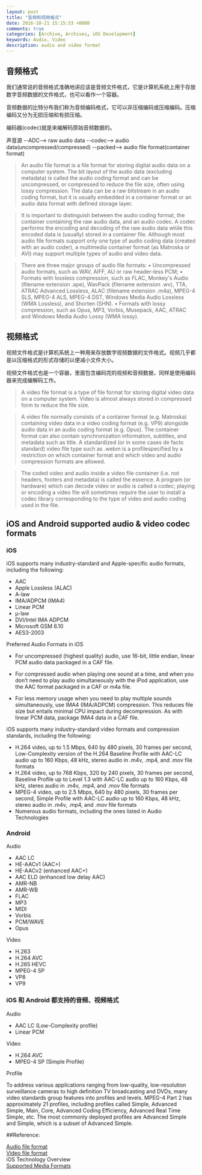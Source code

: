```yaml
---
layout: post
title: "音频和视频格式"
date: 2016-10-21 15:15:53 +0800
comments: true
categories: [Archive, Archives, iOS Development]
keywords: Audio, Video
description: audio and video format
---
```


## 音频格式

我们通常说的音频格式准确地讲应该是音频文件格式，它是计算机系统上用于存放数字音频数据的文件格式，也可以看作一个容器。

音频数据的比特分布我们称为音频编码格式，它可以非压缩编码或压缩编码。压缩编码又分为无损压缩和有损压缩。

编码器(codec)就是来编解码原始音频数据的。

声音源 --ADC--> raw audio data --codec--> audio data(uncompressed/compressed) --packed--> audio file format(container format)

>An audio file format is a file format for storing digital audio data on a computer system. The bit layout of the audio data (excluding metadata) is called the audio coding format and can be uncompressed, or compressed to reduce the file size, often using lossy compression. The data can be a raw bitstream in an audio coding format, but it is usually embedded in a container format or an audio data format with defined storage layer.

> It is important to distinguish between the audio coding format, the container containing the raw audio data, and an audio codec. A codec performs the encoding and decoding of the raw audio data while this encoded data is (usually) stored in a container file. Although most audio file formats support only one type of audio coding data (created with an audio coder), a multimedia container format (as Matroska or AVI) may support multiple types of audio and video data.

>There are three major groups of audio file formats:
	•	Uncompressed audio formats, such as WAV, AIFF, AU or raw header-less PCM;
	•	Formats with lossless compression, such as FLAC, Monkey's Audio (filename extension .ape), WavPack (filename extension .wv), TTA, ATRAC Advanced Lossless, ALAC (filename extension .m4a), MPEG-4 SLS, MPEG-4 ALS, MPEG-4 DST, Windows Media Audio Lossless (WMA Lossless), and Shorten (SHN).
	•	Formats with lossy compression, such as Opus, MP3, Vorbis, Musepack, AAC, ATRAC and Windows Media Audio Lossy (WMA lossy).

<!--more-->

## 视频格式

视频文件格式是计算机系统上一种用来存放数字视频数据的文件格式。视频几乎都是以压缩格式的形式存储的以便减小文件大小。

视频文件格式也是一个容器，里面包含编码完的视频和音频数据，同样是使用编码器来完成编解码工作。

> A video file format is a type of file format for storing digital video data on a computer system. Video is almost always stored in compressed form to reduce the file size.

> A video file normally consists of a container format (e.g. Matroska) containing video data in a video coding format (e.g. VP9) alongside audio data in an audio coding format (e.g. Opus). The container format can also contain synchronization information, subtitles, and metadata such as title. A standardized (or in some cases de facto standard) video file type such as .webm is a profilespecified by a restriction on which container format and which video and audio compression formats are allowed.

> The coded video and audio inside a video file container (i.e. not headers, footers and metadata) is called the essence. A program (or hardware) which can decode video or audio is called a codec; playing or encoding a video file will sometimes require the user to install a codec library corresponding to the type of video and audio coding used in the file.

## iOS and Android supported audio & video codec formats

### iOS 

iOS supports many industry-standard and Apple-specific audio formats, including the following:

*	AAC  
*	Apple Lossless (ALAC)  
*	A-law
*	IMA/ADPCM (IMA4)
*	Linear PCM
*	µ-law
*	DVI/Intel IMA ADPCM
*	Microsoft GSM 6.10
*	AES3-2003
	
Preferred Audio Formats in iOS

* For uncompressed (highest quality) audio, use 16-bit, little endian, linear PCM audio data packaged in a CAF file.

* For compressed audio when playing one sound at a time, and when you don’t need to play audio simultaneously with the iPod application, use the AAC format packaged in a CAF or m4a file.
* For less memory usage when you need to play multiple sounds simultaneously, use IMA4 (IMA/ADPCM) compression. This reduces file size but entails minimal CPU impact during decompression. As with linear PCM data, package IMA4 data in a CAF file.
 
iOS supports many industry-standard video formats and compression standards, including the following:

* H.264 video, up to 1.5 Mbps, 640 by 480 pixels, 30 frames per second, Low-Complexity version of the H.264 Baseline Profile with AAC-LC audio up to 160 Kbps, 48 kHz, stereo audio in .m4v, .mp4, and .mov file formats
* H.264 video, up to 768 Kbps, 320 by 240 pixels, 30 frames per second, Baseline Profile up to Level 1.3 with AAC-LC audio up to 160 Kbps, 48 kHz, stereo audio in .m4v, .mp4, and .mov file formats
* MPEG-4 video, up to 2.5 Mbps, 640 by 480 pixels, 30 frames per second, Simple Profile with AAC-LC audio up to 160 Kbps, 48 kHz, stereo audio in .m4v, .mp4, and .mov file formats
* Numerous audio formats, including the ones listed in Audio Technologies

### Android

Audio

* AAC LC
* HE-AACv1 (AAC+)
* HE-AACv2 (enhanced AAC+)
* AAC ELD (enhanced low delay AAC)
* AMR-NB
* AMR-WB
* FLAC
* MP3
* MIDI
* Vorbis
* PCM/WAVE
* Opus

Video

* H.263
* H.264 AVC
* H.265 HEVC
* MPEG-4 SP
* VP8
* VP9

### iOS 和 Android 都支持的音频、视频格式

Audio

* AAC LC (Low-Complexity profile)
* Linear PCM

Video

* H.264 AVC
* MPEG-4 SP (Simple Profile)

Profile

To address various applications ranging from low-quality, low-resolution surveillance cameras to high definition TV broadcasting and DVDs, many video standards group features into profiles and levels. MPEG-4 Part 2 has approximately 21 profiles, including profiles called Simple, Advanced Simple, Main, Core, Advanced Coding Efficiency, Advanced Real Time Simple, etc. The most commonly deployed profiles are Advanced Simple and Simple, which is a subset of Advanced Simple.


##Reference:

[Audio file format](https://en.wikipedia.org/wiki/Audio_file_format)  
[Video file format](https://en.wikipedia.org/wiki/Video_file_format)  
iOS Technology Overview  
[Supported Media Formats](https://developer.android.com/guide/appendix/media-formats.html)  


